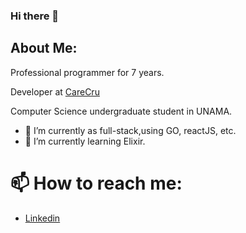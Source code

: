 ### Hi there 👋

## About Me:
Professional programmer for 7 years.

Developer at [CareCru](https://carecru.com/)

Computer Science undergraduate student in UNAMA.

- 🔭 I’m currently as full-stack,using GO, reactJS, etc.
- 🌱 I’m currently learning Elixir.

# 📫 How to reach me:
- [Linkedin](https://www.linkedin.com/in/diogofelipe/)
